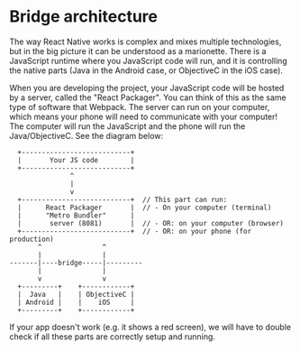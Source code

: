 # Bridge architecture

The way React Native works is complex and mixes multiple technologies, but in the big picture it can be understood as a marionette. There is a JavaScript runtime where you JavaScript code will run, and it is controlling the native parts (Java in the Android case, or ObjectiveC in the iOS case).

When you are developing the project, your JavaScript code will be hosted by a server, called the "React Packager". You can think of this as the same type of software that Webpack. The server can run on your computer, which means your phone will need to communicate with your computer! The computer will run the JavaScript and the phone will run the Java/ObjectiveC. See the diagram below:

```
  +---------------------------+
  |       Your JS code        |
  +---------------------------+
               ^
               |
               v
  +---------------------------+  // This part can run:
  |      React Packager       |  // - On your computer (terminal)
  |      "Metro Bundler"      |
  |       server (8081)       |  // - OR: on your computer (browser)
  +---------------------------+  // - OR: on your phone (for production)
       ^               ^
       |               |
-------|----bridge-----|---------
       |               |
       v               v
  +---------+    +------------+
  |  Java   |    | ObjectiveC |
  | Android |    |    iOS     |
  +---------+    +------------+
```

If your app doesn't work (e.g. it shows a red screen), we will have to double check if all these parts are correctly setup and running.
